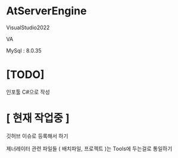 # AtServerEngine


VisualStudio2022

VA

MySql : 8.0.35



# [TODO]

인포툴 C#으로 작성



# [ 현재 작업중 ]

깃허브 이슈로 등록해서 하기

제너레이터 관련 파일들 ( 배치파일, 프로젝트 )는 Tools에 두는걸로 통일하기

